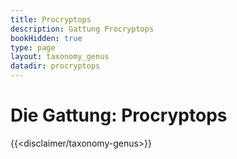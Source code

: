 ```yaml
---
title: Procryptops
description: Gattung Procryptops
bookHidden: true
type: page
layout: taxonomy_genus
datadir: procryptops
---
```


# Die Gattung: Procryptops
{{<disclaimer/taxonomy-genus>}}